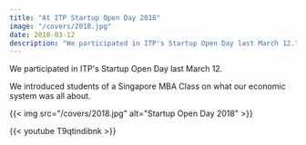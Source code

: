 ```yaml
---
title: "At ITP Startup Open Day 2018"
image: "/covers/2018.jpg"
date: 2018-03-12
description: "We participated in ITP's Startup Open Day last March 12."
---
```



We participated in ITP's Startup Open Day last March 12.

We introduced students of a Singapore MBA Class on what our economic system was all about. 

{{< img src="/covers/2018.jpg" alt="Startup Open Day 2018" >}}

{{< youtube T9qtindibnk >}}


